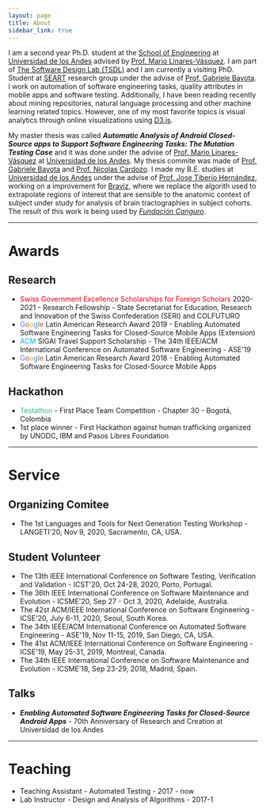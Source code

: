 ```yaml
---
layout: page
title: About
sidebar_link: true
---
```


I am a second year Ph.D. student at the <a href="https://ingenieria.uniandes.edu.co/Paginas/Noticias.aspx?nid=166">School of Engineering</a> at <a href="http://uniandes.edu.co">Universidad de los Andes</a> advised by <a href="https://profesores.virtual.uniandes.edu.co/mlinaresv/en/inicio-en">Prof. Mario Linares-Vásquez</a>. I am part of <a href="http://thesoftwaredesignlab.github.io">The Software Design Lab (TSDL)</a> and I am currently a visiting PhD. Student at <a href="http://seart.si.usi.ch">SEART</a> research group under the advise of <a href="https://www.inf.usi.ch/faculty/bavota/">Prof. Gabriele Bavota</a>. I work on automation of software engineering tasks, quality attributes in mobile apps and software testing. Additionally, I have been reading recently about mining repositories, natural language processing and other machine learning related topics. However, one of my most favorite topics is visual analytics through online visualizations using <a href="https://d3js.org/">D3.js</a>. <br>
  
My master thesis was called <strong><em>Automatic Analysis of Android Closed-Source apps to Support Software Engineering Tasks: The Mutation Testing Case</em></strong> and it was done under the advise of <a href="https://profesores.virtual.uniandes.edu.co/mlinaresv/en/inicio-en">Prof. Mario Linares-Vásquez</a> at <a href="http://uniandes.edu.co">Universidad de los Andes</a>. My thesis commite was made of <a href="https://www.inf.usi.ch/faculty/bavota/">Prof. Gabriele Bavota</a> and <a href="https://profesores.virtual.uniandes.edu.co/ncardozo/en/inicio-en">Prof. Nicolas Cardozo</a>. I made my B.E. studies at <a href="http://uniandes.edu.co">Universidad de los Andes</a> under the advise of <a href="https://profesores.virtual.uniandes.edu.co/jhernand/en/inicio-en"> Prof. Jose Tiberio Hernández</a>, working on a improvement for <a href="http://diego0020.github.io/braviz/">Braviz</a>, where we replace the algorith used to extrapolate regions of interest that are sensible to the anatomic context of subject under study for analysis of brain tractographies in subject cohorts. The result of this work is being used by <a href="http://fundacioncanguro.co/"><em>Fundación Canguro</em></a>.

---

# Awards

## Research
- <span style="color: #dd0016;">Swiss Government Excellence Scholarships for Foreign Scholars</span> 2020-2021 - Research Fellowship - State Secretariat for Education, Research and Innovation of the Swiss Confederation (SERI) and COLFUTURO
- <span style="color: #4285F4;">G</span><span style="color: #DB4437;">o</span><span style="color: #F4B400;">o</span><span style="color: #4285F4;">g</span><span style="color: #0F9D58;">l</span><span style="color: #DB4437;">e</span> Latin American Research Award 2019 - Enabling Automated Software Engineering Tasks for Closed-Source Mobile Apps (Extension)
- <span style="color: #15B0E0;">ACM</span> SIGAI Travel Support Scholarship - The 34th IEEE/ACM International Conference on Automated Software Engineering - ASE'19
- <span style="color: #4285F4;">G</span><span style="color: #DB4437;">o</span><span style="color: #F4B400;">o</span><span style="color: #4285F4;">g</span><span style="color: #0F9D58;">l</span><span style="color: #DB4437;">e</span> Latin American Research Award 2018 - Enabling Automated Software Engineering Tasks for Closed-Source Mobile Apps

## Hackathon
- <span style="color: #36B788;">Testathon</span> - First Place Team Competition - Chapter 30 - Bogotá, Colombia
- 1st place winner - First Hackathon against human trafficking organized by UNODC, IBM and Pasos Libres Foundation

---

# Service
## Organizing Comitee
- The 1st Languages and Tools for Next Generation Testing Workshop - LANGETI'20, Nov 9, 2020, Sacramento, CA, USA.

## Student Volunteer
- The 13th IEEE International Conference on Software Testing, Verification and Validation - ICST'20, Oct 24-28, 2020, Porto, Portugal.
- The 36th IEEE International Conference on Software Maintenance and Evolution - ICSME'20, Sep 27 - Oct 3, 2020, Adelaide, Australia.
- The 42st ACM/IEEE International Conference on Software Engineering - ICSE'20, July 6-11, 2020, Seoul, South Korea. 
- The 34th IEEE/ACM International Conference on Automated Software Engineering - ASE'19, Nov 11-15, 2019, San Diego, CA, USA. 
- The 41st ACM/IEEE International Conference on Software Engineering - ICSE'19, May 25-31, 2019, Montreal, Canada. 
- The 34th IEEE International Conference on Software Maintenance and Evolution - ICSME'18, Sep 23-29, 2018, Madrid, Spain. 

## Talks
- <em><strong>Enabling Automated Software Engineering Tasks for Closed-Source Android Apps</strong></em> - 70th Anniversary of Research and Creation at Universidad de los Andes

---

# Teaching
- Teaching Assistant - Automated Testing - 2017 - now
- Lab Instructor - Design and Analysis of Algorithms - 2017-1

<!-- <h1 id="resume">My academic life as a Git Flow</h1> -->
<!-- <canvas id="gitGraph"> </canvas> -->

<script src="assets/js/gitgraph.min.js"></script>
<script src="assets/js/caevGraph.js"></script>